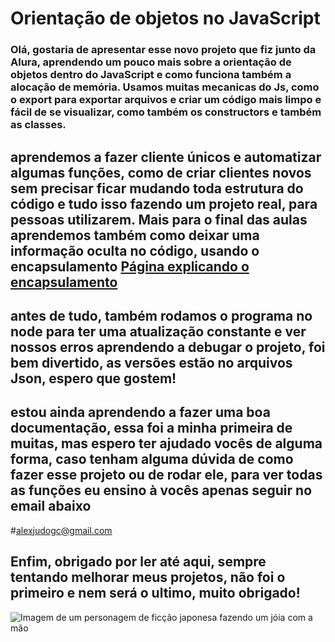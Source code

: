 # Orientação de objetos no JavaScript

### Olá, gostaria de apresentar esse novo projeto que fiz junto da Alura, aprendendo um pouco mais sobre a orientação de objetos dentro do JavaScript e como funciona também a alocação de memória. Usamos muitas mecanicas do Js, como o export para exportar arquivos e criar um código mais limpo e fácil de se visualizar, como também os constructors e também as classes.

## aprendemos a fazer cliente únicos e automatizar algumas funções, como de criar clientes novos sem precisar ficar mudando toda estrutura do código e tudo isso fazendo um projeto real, para pessoas utilizarem. Mais para o final das aulas aprendemos também como deixar uma informação oculta no código, usando o encapsulamento [Página explicando o encapsulamento](https://github.com/tc39/proposal-class-fields#private-fields)

## antes de tudo, também rodamos o programa no node para ter uma atualização constante e ver nossos erros aprendendo a debugar o projeto, foi bem divertido, as versões estão no arquivos Json, espero que gostem!

## estou ainda aprendendo a fazer uma boa documentação, essa foi a minha primeira de muitas, mas espero ter ajudado vocês de alguma forma, caso tenham alguma dúvida de como fazer esse projeto ou de rodar ele, para ver todas as funções eu ensino à vocês apenas seguir no email abaixo
#alexjudogc@gmail.com



## Enfim, obrigado por ler até aqui, sempre tentando melhorar meus projetos, não foi o primeiro e nem será o ultimo, muito obrigado!

![Imagem de um personagem de ficção japonesa fazendo um jóia com a mão](https://i.imgur.com/iT9yEjn.png)
